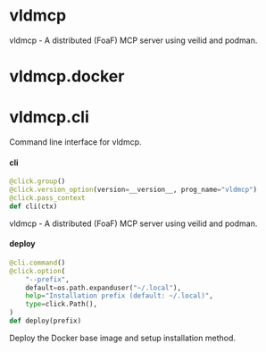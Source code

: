 <a id="vldmcp"></a>

# vldmcp

vldmcp - A distributed (FoaF) MCP server using veilid and podman.

<a id="vldmcp.docker"></a>

# vldmcp.docker

<a id="vldmcp.cli"></a>

# vldmcp.cli

Command line interface for vldmcp.

<a id="vldmcp.cli.cli"></a>

#### cli

```python
@click.group()
@click.version_option(version=__version__, prog_name="vldmcp")
@click.pass_context
def cli(ctx)
```

vldmcp - A distributed (FoaF) MCP server using veilid and podman.

<a id="vldmcp.cli.deploy"></a>

#### deploy

```python
@cli.command()
@click.option(
    "--prefix",
    default=os.path.expanduser("~/.local"),
    help="Installation prefix (default: ~/.local)",
    type=click.Path(),
)
def deploy(prefix)
```

Deploy the Docker base image and setup installation method.

